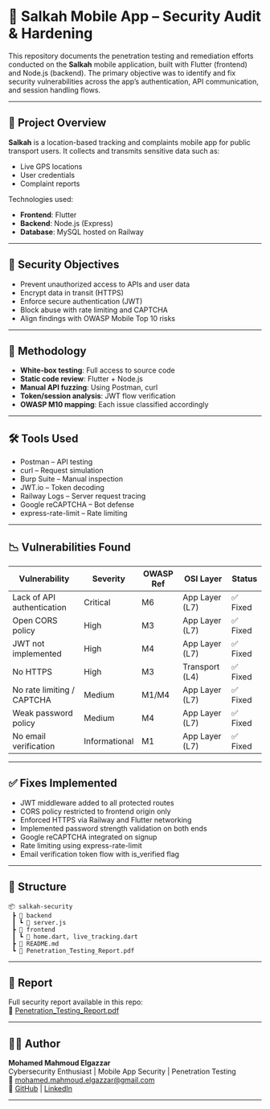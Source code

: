 # 🔐 Salkah Mobile App – Security Audit & Hardening

This repository documents the penetration testing and remediation efforts conducted on the **Salkah** mobile application, built with Flutter (frontend) and Node.js (backend). The primary objective was to identify and fix security vulnerabilities across the app’s authentication, API communication, and session handling flows.

---

## 📌 Project Overview

**Salkah** is a location-based tracking and complaints mobile app for public transport users. It collects and transmits sensitive data such as:

- Live GPS locations
- User credentials
- Complaint reports

Technologies used:
- **Frontend**: Flutter
- **Backend**: Node.js (Express)
- **Database**: MySQL hosted on Railway

---

## 🔐 Security Objectives

- Prevent unauthorized access to APIs and user data
- Encrypt data in transit (HTTPS)
- Enforce secure authentication (JWT)
- Block abuse with rate limiting and CAPTCHA
- Align findings with OWASP Mobile Top 10 risks

---

## 🧪 Methodology

- **White-box testing**: Full access to source code
- **Static code review**: Flutter + Node.js
- **Manual API fuzzing**: Using Postman, curl
- **Token/session analysis**: JWT flow verification
- **OWASP M10 mapping**: Each issue classified accordingly

---

## 🛠️ Tools Used

- Postman – API testing
- curl – Request simulation
- Burp Suite – Manual inspection
- JWT.io – Token decoding
- Railway Logs – Server request tracing
- Google reCAPTCHA – Bot defense
- express-rate-limit – Rate limiting

---

## 📉 Vulnerabilities Found

| Vulnerability                   | Severity  | OWASP Ref | OSI Layer      | Status |
|--------------------------------|-----------|-----------|----------------|--------|
| Lack of API authentication     | Critical  | M6        | App Layer (L7) | ✅ Fixed |
| Open CORS policy               | High      | M3        | App Layer (L7) | ✅ Fixed |
| JWT not implemented            | High      | M4        | App Layer (L7) | ✅ Fixed |
| No HTTPS                       | High      | M3        | Transport (L4) | ✅ Fixed |
| No rate limiting / CAPTCHA     | Medium    | M1/M4     | App Layer (L7) | ✅ Fixed |
| Weak password policy           | Medium    | M4        | App Layer (L7) | ✅ Fixed |
| No email verification          | Informational | M1     | App Layer (L7) | ✅ Fixed |

---

## ✅ Fixes Implemented

- JWT middleware added to all protected routes
- CORS policy restricted to frontend origin only
- Enforced HTTPS via Railway and Flutter networking
- Implemented password strength validation on both ends
- Google reCAPTCHA integrated on signup
- Rate limiting using express-rate-limit
- Email verification token flow with is_verified flag

---

## 📁 Structure

```
📦 salkah-security
 ┣ 📁 backend
 ┃ ┗ 📜 server.js
 ┣ 📁 frontend
 ┃ ┗ 📜 home.dart, live_tracking.dart
 ┣ 📄 README.md
 ┗ 📄 Penetration_Testing_Report.pdf
```

---

## 📄 Report

Full security report available in this repo:  
📎 [Penetration_Testing_Report.pdf](Penetration_Testing_Report__Mobile_App_(Flutter__Node.js).pdf)

---

## 🧑‍💻 Author

**Mohamed Mahmoud Elgazzar**  
Cybersecurity Enthusiast | Mobile App Security | Penetration Testing  
📧 mohamed.mahmoud.elgazzar@gmail.com  
🔗 [GitHub](https://github.com/MohamedMahmoudAliElgazzar) | [LinkedIn](https://linkedin.com/in/mohamed-mahmoud-680040235)

---
